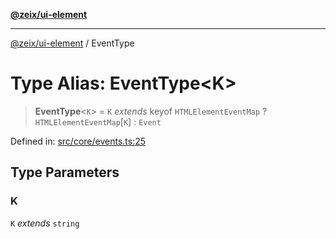 [**@zeix/ui-element**](../README.md)

***

[@zeix/ui-element](../globals.md) / EventType

# Type Alias: EventType\<K\>

> **EventType**\<`K`\> = `K` *extends* keyof `HTMLElementEventMap` ? `HTMLElementEventMap`\[`K`\] : `Event`

Defined in: [src/core/events.ts:25](https://github.com/zeixcom/ui-element/blob/6eb916701d8e6ad874e5c8ced8c7ac11007d19ad/src/core/events.ts#L25)

## Type Parameters

### K

`K` *extends* `string`
